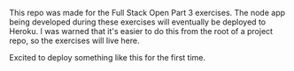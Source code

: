 This repo was made for the Full Stack Open Part 3 exercises.
The node app being developed during these exercises will eventually be deployed to Heroku.
I was warned that it's easier to do this from the root of a project repo, so the exercises will live here.

Excited to deploy something like this for the first time.